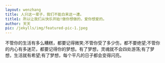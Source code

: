 ```yaml
---
layout: wenzhang
title: 人只这一辈子，我们不能白来这一遭。
title1: 所以让我们从快乐开始!做你想做的，爱你想爱的。
author: 天天
pic: /jekylls/img/featured-pic-1.jpeg
---
```

不管你的生活有多么糟糕，都要记得微笑;不管你受了多少伤，都不要绝望;不管你的内心有多迷茫，都要记得你的梦想。有了梦想，灵魂就不会四处游荡;有了梦想，生活就有希望;有了梦想，每个平凡的日子都会变得闪亮。